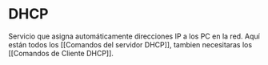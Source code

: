 # DHCP
Servicio que asigna automáticamente direcciones IP a los PC en la red. Aquí están todos los [[Comandos del servidor DHCP]], tambien necesitaras los [[Comandos de Cliente DHCP]].
